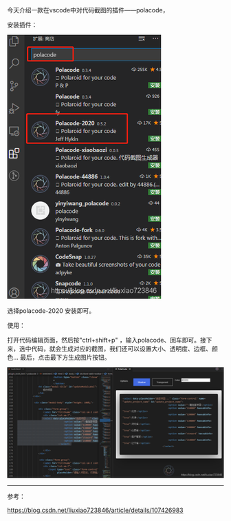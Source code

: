 今天介绍一款在vscode中对代码截图的插件——polacode，

安装插件：

![](images/代码截图插件Polacode.md-0.PNG)

 

 

选择polacode-2020 安装即可。

使用：

打开代码编辑页面，然后按"ctrl+shift+p" ，输入polacode、回车即可。接下来，选中代码，就会生成对应的截图，我们还可以设置大小、透明度、边框、颜色... 最后，点击最下方生成图片按钮。

![](images/代码截图插件Polacode.md-1.PNG)

 

 

 

 

------

参考：

https://blog.csdn.net/liuxiao723846/article/details/107426983
